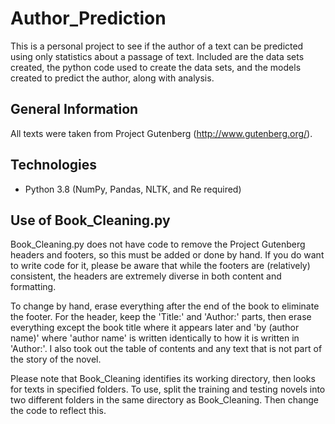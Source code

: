 # Author_Prediction
This is a personal project to see if the author of a text can be predicted using only statistics about a passage of text. Included are the data sets created, the python code used to create the data sets, and the models created to predict the author, along with analysis.

## General Information
All texts were taken from Project Gutenberg (http://www.gutenberg.org/).

## Technologies
* Python 3.8 (NumPy, Pandas, NLTK, and Re required)

## Use of Book_Cleaning.py
Book_Cleaning.py does not have code to remove the Project Gutenberg headers and footers, so this must be added or done by hand. If you do want to write code for it, please be aware that while the footers are (relatively) consistent, the headers are extremely diverse in both content and formatting.

To change by hand, erase everything after the end of the book to eliminate the footer. For the header, keep the 'Title:' and 'Author:' parts, then erase everything except the book title where it appears later and 'by (author name)' where 'author name' is written identically to how it is written in 'Author:'. I also took out the table of contents and any text that is not part of the story of the novel.

Please note that Book_Cleaning identifies its working directory, then looks for texts in specified folders. To use, split the training and testing novels into two different folders in the same directory as Book_Cleaning. Then change the code to reflect this.
